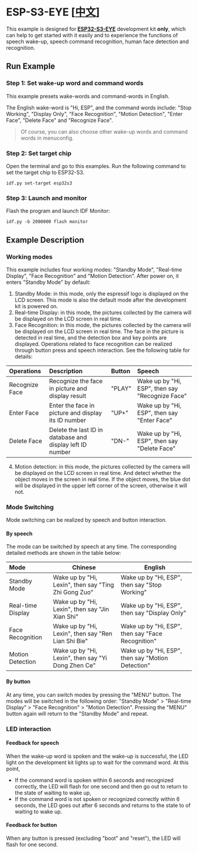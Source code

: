 # ESP-S3-EYE [[中文](./README_CN.md)]

This example is designed for [**ESP32-S3-EYE**](https://www.espressif.com/zh-hans/products/devkits) development kit **only**, which can help to get started with it easily and to experience the functions of speech wake-up, speech command recognition, human face detection and recognition.



## Run Example

### Step 1: Set wake-up word and command words

This example presets wake-words and command-words in English.


The English wake-word is "Hi, ESP", and the command words include: "Stop Working", "Display Only", "Face Recognition", "Motion Detection", "Enter Face", "Delete Face" and "Recognize Face".

> Of course, you can also choose other wake-up words and command words in menuconfig.



### Step 2: Set target chip

Open the terminal and go to this examples. Run the following command to set the target chip to ESP32-S3.

```shell
idf.py set-target esp32s3
```



### Step 3: Launch and monitor

Flash the program and launch IDF Monitor:

```shell
idf.py -b 2000000 flash monitor
```


## Example Description

### Working modes

This example includes four working modes: "Standby Mode", "Real-time Display", "Face Recognition" and "Motion Detection". After power on, it enters "Standby Mode" by default:

1. Standby Mode: in this mode, only the espressif logo is displayed on the LCD screen. This mode is also the default mode after the development kit is powered on.
1. Real-time Display: in this mode, the pictures collected by the camera will be displayed on the LCD screen in real time.
1. Face Recognition: in this mode, the pictures collected by the camera will be displayed on the LCD screen in real time. The face in the picture is detected in real time, and the detection box and key points are displayed. Operations related to face recognition can be realized through button press and speech interaction. See the following table for details:

| Operations     | Description                                               | Button | Speech                                          |
| :------------- | :-------------------------------------------------------- | :----- | :---------------------------------------------- |
| Recognize Face | Recognize the face in picture and display result          | "PLAY" | Wake up by "Hi, ESP", then say "Recognize Face" |
| Enter Face     | Enter the face in picture and display its ID number       | "UP+"  | Wake up by "Hi, ESP", then say "Enter Face"     |
| Delete Face    | Delete the last ID in database and display left ID number | "DN-"  | Wake up by "Hi, ESP", then say "Delete Face"    |

4. Motion detection: in this mode, the pictures collected by the camera will be displayed on the LCD screen in real time. And detect whether the object moves in the screen in real time. If the object moves, the blue dot will be displayed in the upper left corner of the screen, otherwise it will not.



### Mode Switching

Mode switching can be realized by speech and button interaction.



#### By speech

The mode can be switched by speech at any time. The corresponding detailed methods are shown in the table below:

| Mode              | Chinese                                              | English                                           |
| :---------------- | ---------------------------------------------------- | ------------------------------------------------- |
| Standby Mode      | Wake up by "Hi, Lexin", then say "Ting Zhi Gong Zuo" | Wake up by "Hi, ESP", then say "Stop Working"     |
| Real-time Display | Wake up by "Hi, Lexin", then say "Jin Xian Shi"      | Wake up by "Hi, ESP", then say "Display Only"     |
| Face Recognition  | Wake up by "Hi, Lexin", then say "Ren Lian Shi Bie"  | Wake up by "Hi, ESP", then say "Face Recognition" |
| Motion Detection  | Wake up by "Hi, Lexin", then say "Yi Dong Zhen Ce"   | Wake up by "Hi, ESP", then say "Motion Detection" |



#### By button

At any time, you can switch modes by pressing the "MENU" button. The modes will be switched in the following order: "Standby Mode" > "Real-time Display" > "Face Recognition" > "Motion Detection". Pressing the "MENU" button again will return to the "Standby Mode" and repeat.



### LED interaction

#### Feedback for speech

When the wake-up word is spoken and the wake-up is successful, the LED light on the development kit lights up to wait for the command word. At this point,

- If the command word is spoken within 6 seconds and recognized correctly, the LED will flash for one second and then go out to return to the state of waiting to wake up,
- If the command word is not spoken or recognized correctly within 6 seconds, the LED goes out after 6 seconds and returns to the state to of waiting to wake up.



#### Feedback for button

When any button is pressed (excluding "boot" and "reset"), the LED will flash for one second.
